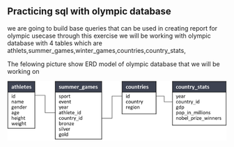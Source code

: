 ## Practicing sql with olympic database
we are going to build base queries that can be used in creating report for olympic usecase
through this exercise we will be working with olympic database with 4 tables which are athlets,summer_games,winter_games,countries,country_stats,

The felowing picture show ERD model of olympic database that we will be working on

![alt text](https://github.com/cavani12345/practise_sql_olympic_usecase/blob/master/olympic_ERD_model.png?raw=true)





